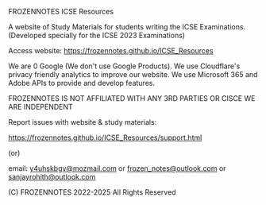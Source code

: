 FROZENNOTES ICSE Resources

A website of Study Materials for students writing the ICSE Examinations. (Developed specially for the ICSE 2023 Examinations)

Access website: https://frozennotes.github.io/ICSE_Resources

We are 0 Google (We don't use Google Products).
We use Cloudflare's privacy friendly analytics to improve our website.
We use Microsoft 365 and Adobe APIs to provide and develop features.

FROZENNOTES IS NOT AFFILIATED WITH ANY 3RD PARTIES OR CISCE
WE ARE INDEPENDENT

Report issues with website & study materials:

  https://frozennotes.github.io/ICSE_Resources/support.html
  
  (or)
  
  email: y4uhskbgv@mozmail.com or frozen_notes@outlook.com or sanjayrohith@outlook.com
  
(C) FROZENNOTES 2022-2025
   All Rights Reserved
